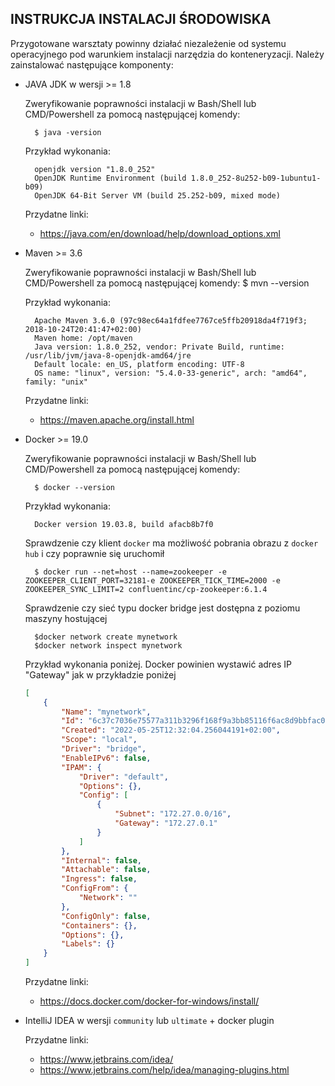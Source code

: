 ## INSTRUKCJA INSTALACJI ŚRODOWISKA

Przygotowane warsztaty powinny działać niezależenie od systemu operacyjnego pod warunkiem instalacji narzędzia do konteneryzacji.
Należy zainstalować następujące komponenty:

* JAVA JDK w wersji >= 1.8
    
    Zweryfikowanie poprawności instalacji w Bash/Shell lub CMD/Powershell za pomocą następującej komendy:    
    
        $ java -version
        
    Przykład wykonania:
    
        openjdk version "1.8.0_252"
        OpenJDK Runtime Environment (build 1.8.0_252-8u252-b09-1ubuntu1-b09)
        OpenJDK 64-Bit Server VM (build 25.252-b09, mixed mode)
        
    Przydatne linki:
    
    *   https://java.com/en/download/help/download_options.xml
                
* Maven >= 3.6

    Zweryfikowanie poprawności instalacji w Bash/Shell lub CMD/Powershell za pomocą następującej komendy:
        $ mvn --version
        
    Przykład wykonania:
    
        Apache Maven 3.6.0 (97c98ec64a1fdfee7767ce5ffb20918da4f719f3; 2018-10-24T20:41:47+02:00)
        Maven home: /opt/maven
        Java version: 1.8.0_252, vendor: Private Build, runtime: /usr/lib/jvm/java-8-openjdk-amd64/jre
        Default locale: en_US, platform encoding: UTF-8
        OS name: "linux", version: "5.4.0-33-generic", arch: "amd64", family: "unix"

    Przydatne linki:
    
    *   https://maven.apache.org/install.html

* Docker >= 19.0

    Zweryfikowanie poprawności instalacji w Bash/Shell lub CMD/Powershell za pomocą następującej komendy:    
    
        $ docker --version
        
    Przykład wykonania:
        
        Docker version 19.03.8, build afacb8b7f0
        
    Sprawdzenie czy klient `docker` ma możliwość pobrania obrazu z `docker hub` i czy poprawnie się uruchomił
        
        $ docker run --net=host --name=zookeeper -e ZOOKEEPER_CLIENT_PORT=32181-e ZOOKEEPER_TICK_TIME=2000 -e ZOOKEEPER_SYNC_LIMIT=2 confluentinc/cp-zookeeper:6.1.4

    Sprawdzenie czy sieć typu docker bridge jest dostępna z poziomu maszyny hostującej

        $docker network create mynetwork
        $docker network inspect mynetwork

    Przykład wykonania poniżej. Docker powinien wystawić adres IP "Gateway" jak w przykładzie poniżej
    ```json
    [
        {
            "Name": "mynetwork",
            "Id": "6c37c7036e75577a311b3296f168f9a3bb85116f6ac8d9bbfac0486f03c1ec3f",
            "Created": "2022-05-25T12:32:04.256044191+02:00",
            "Scope": "local",
            "Driver": "bridge",
            "EnableIPv6": false,
            "IPAM": {
                "Driver": "default",
                "Options": {},
                "Config": [
                    {
                        "Subnet": "172.27.0.0/16",
                        "Gateway": "172.27.0.1"
                    }
                ]
            },
            "Internal": false,
            "Attachable": false,
            "Ingress": false,
            "ConfigFrom": {
                "Network": ""
            },
            "ConfigOnly": false,
            "Containers": {},
            "Options": {},
            "Labels": {}
        }
    ]
    
    ```

    Przydatne linki:
    
    *   https://docs.docker.com/docker-for-windows/install/ 


*   IntelliJ IDEA w wersji `community` lub `ultimate` + docker plugin

    Przydatne linki:
    
    * https://www.jetbrains.com/idea/
    * https://www.jetbrains.com/help/idea/managing-plugins.html

